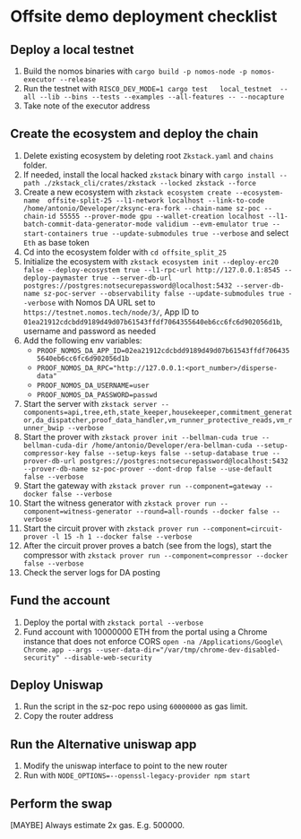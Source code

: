 # Offsite demo deployment checklist

## Deploy a local testnet

1. Build the nomos binaries with `cargo build -p nomos-node -p nomos-executor --release`
2. Run the testnet with
   `RISC0_DEV_MODE=1 cargo test   local_testnet  --all --lib --bins --tests --examples --all-features -- --nocapture`
3. Take note of the executor address

## Create the ecosystem and deploy the chain

1. Delete existing ecosystem by deleting root `Zkstack.yaml` and `chains` folder.
2. If needed, install the local hacked `zkstack` binary with
   `cargo install --path ./zkstack_cli/crates/zkstack --locked zkstack --force`
3. Create a new ecosystem with
   `zkstack ecosystem create --ecosystem-name  offsite-split-25 --l1-network localhost --link-to-code /home/antonio/Developer/zksync-era-fork --chain-name sz-poc --chain-id 55555 --prover-mode gpu --wallet-creation localhost --l1-batch-commit-data-generator-mode validium --evm-emulator true --start-containers true --update-submodules true --verbose`
   and select `Eth` as base token
4. Cd into the ecosystem folder with `cd offsite_split_25`
5. Initialize the ecosystem with
   `zkstack ecosystem init --deploy-erc20 false --deploy-ecosystem true --l1-rpc-url http://127.0.0.1:8545 --deploy-paymaster true --server-db-url postgres://postgres:notsecurepassword@localhost:5432 --server-db-name sz-poc-server --observability false --update-submodules true --verbose`
   with Nomos DA URL set to `https://testnet.nomos.tech/node/3/`, App ID to
   `01ea21912cdcbdd9189d49d07b61543ffdf7064355640eb6cc6fc6d902056d1b`, username and password as needed
6. Add the following env variables:
   - `PROOF_NOMOS_DA_APP_ID=02ea21912cdcbdd9189d49d07b61543ffdf7064355640eb6cc6fc6d902056d1b`
   - `PROOF_NOMOS_DA_RPC="http://127.0.0.1:<port_number>/disperse-data"`
   - `PROOF_NOMOS_DA_USERNAME=user`
   - `PROOF_NOMOS_DA_PASSWORD=passwd`
7. Start the server with
   `zkstack server --components=api,tree,eth,state_keeper,housekeeper,commitment_generator,da_dispatcher,proof_data_handler,vm_runner_protective_reads,vm_runner_bwip --verbose`
8. Start the prover with
   `zkstack prover init --bellman-cuda true --bellman-cuda-dir /home/antonio/Developer/era-bellman-cuda --setup-compressor-key false --setup-keys false --setup-database true --prover-db-url postgres://postgres:notsecurepassword@localhost:5432 --prover-db-name sz-poc-prover --dont-drop false --use-default false --verbose`
9. Start the gateway with `zkstack prover run --component=gateway --docker false --verbose`
10. Start the witness generator with
    `zkstack prover run --component=witness-generator --round=all-rounds --docker false --verbose`
11. Start the circuit prover with `zkstack prover run --component=circuit-prover -l 15 -h 1 --docker false --verbose`
12. After the circuit prover proves a batch (see from the logs), start the compressor with
    `zkstack prover run --component=compressor --docker false --verbose`
13. Check the server logs for DA posting

## Fund the account

1. Deploy the portal with `zkstack portal --verbose`
2. Fund account with 10000000 ETH from the portal using a Chrome instance that does not enforce CORS
   `open -na /Applications/Google\ Chrome.app --args --user-data-dir="/var/tmp/chrome-dev-disabled-security" --disable-web-security`

## Deploy Uniswap

1. Run the script in the sz-poc repo using `60000000` as gas limit.
2. Copy the router address

## Run the Alternative uniswap app

1. Modify the uniswap interface to point to the new router
2. Run with `NODE_OPTIONS=--openssl-legacy-provider npm start`

## Perform the swap

[MAYBE] Always estimate 2x gas. E.g. 500000.
